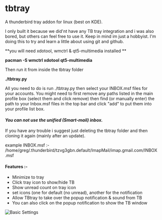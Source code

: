 # tbtray
A thunderbird tray addon for linux (best on KDE).

I only built it because we did'nt have any TB tray integration and i was also 
bored, but others can feel free to use it. Keep in mind im just a hobbyist. I'm doing this to try and
 learn a little about using git and github.

**you will need xdotool, wmctrl & qt5-multimedia installed **

**pacman -S wmctrl xdotool qt5-multimedia**

Then run it from inside the tbtray folder

**./tbtray.py**

All you need to do is run ./tbtray.py then select your INBOX.msf files for your accounts. 
You might need to first remove any paths listed in the main profile box (select them and click remove)
then find (or manually enter) the path to your Inbox.msf files in the top bar and click "add" to put them
into your profile list box.

#### **_You can not use the unified (Smart-mail) inbox._**

If you have any trouble i suggest just deleting the tbtray folder and then cloning it again (mainly after an update).


example INBOX.msf :-
/home/greg/.thunderbird/tzvg3gbn.default/ImapMail/imap.gmail.com/INBOX.msf


#### Features :-

* Minimize to tray
* Click tray icon to show/hide TB
* Show unread count on tray icon
* set icons (one for default (no unread), another for the notification
* Allow TBtray to take over the popup notification & sound from TB
* You can also click on the popup notification to show the TB window


![Basic Settings](https://i.imgur.com/W3XY70L.png)